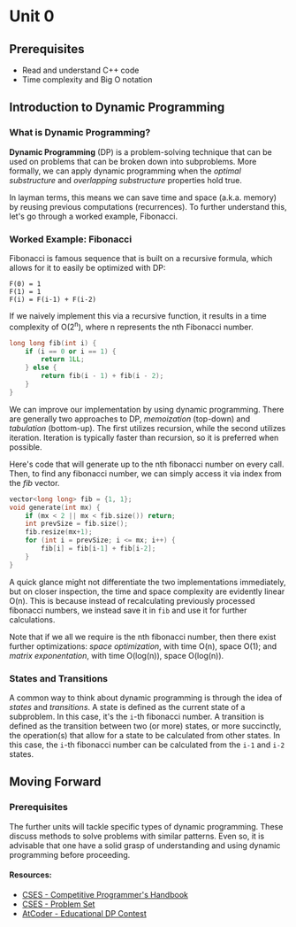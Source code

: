 # Unit 0
## Prerequisites
- Read and understand C++ code
- Time complexity and Big O notation

## Introduction to Dynamic Programming
### What is Dynamic Programming?
**Dynamic Programming** (DP) is a problem-solving technique that can be used on problems that can be broken down into subproblems. More formally, we can apply dynamic programming when the *optimal substructure* and *overlapping substructure* properties hold true.

In layman terms, this means we can save time and space (a.k.a. memory) by reusing previous computations (recurrences). To further understand this, let's go through a worked example, Fibonacci.

### Worked Example: Fibonacci
Fibonacci is famous sequence that is built on a recursive formula, which allows for it to easily be optimized with DP:
```
F(0) = 1
F(1) = 1
F(i) = F(i-1) + F(i-2)
```

If we naively implement this via a recursive function, it results in a time complexity of O(2<sup>n</sup>), where n represents the nth Fibonacci number.
```c++
long long fib(int i) {
    if (i == 0 or i == 1) {
        return 1LL;
    } else {
        return fib(i - 1) + fib(i - 2);
    }
}
```

We can improve our implementation by using dynamic programming. There are generally two approaches to DP, *memoization* (top-down) and *tabulation* (bottom-up). The first utilizes recursion, while the second utilizes iteration. Iteration is typically faster than recursion, so it is preferred when possible.

Here's code that will generate up to the nth fibonacci number on every call. Then, to find any fibonacci number, we can simply access it via index from the *fib* vector.

```c++
vector<long long> fib = {1, 1};
void generate(int mx) {
    if (mx < 2 || mx < fib.size()) return;
    int prevSize = fib.size();
    fib.resize(mx+1);
    for (int i = prevSize; i <= mx; i++) {
        fib[i] = fib[i-1] + fib[i-2];
    }
}
```

A quick glance might not differentiate the two implementations immediately, but on closer inspection, the time and space complexity are evidently linear O(n). This is because instead of recalculating previously processed fibonacci numbers, we instead save it in `fib` and use it for further calculations.

Note that if we all we require is the nth fibonacci number, then there exist further optimizations: *space optimization*, with time O(n), space O(1); and *matrix exponentation*, with time O(log(n)), space O(log(n)).

### States and Transitions
A common way to think about dynamic programming is through the idea of *states* and *transitions*. A state is defined as the current state of a subproblem. In this case, it's the `i`-th fibonacci number. A transition is defined as the transition between two (or more) states, or more succinctly, the operation(s) that allow for a state to be calculated from other states. In this case, the `i`-th fibonacci number can be calculated from the `i-1` and `i-2` states.

## Moving Forward
### Prerequisites
The further units will tackle specific types of dynamic programming. These discuss methods to solve problems with similar patterns. Even so, it is advisable that one have a solid grasp of understanding and using dynamic programming before proceeding.

#### Resources:
- [CSES - Competitive Programmer's Handbook](https://cses.fi/book/book.pdf)
- [CSES - Problem Set](https://cses.fi/problemset/)
- [AtCoder - Educational DP Contest](https://atcoder.jp/contests/dp/tasks)